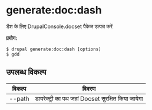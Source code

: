 # generate:doc:dash
डैश के लिए  DrupalConsole.docset पैकेज उत्पन्न करें

**प्रयोग:**
```
$ drupal generate:doc:dash [options] 
$ gdd  
```

## उपलब्ध विकल्प
विकल्प | विवरण
-------|-------------
--path | डायरेक्ट्री का पथ जहां Docset सुरक्षित किया जायेगा |
